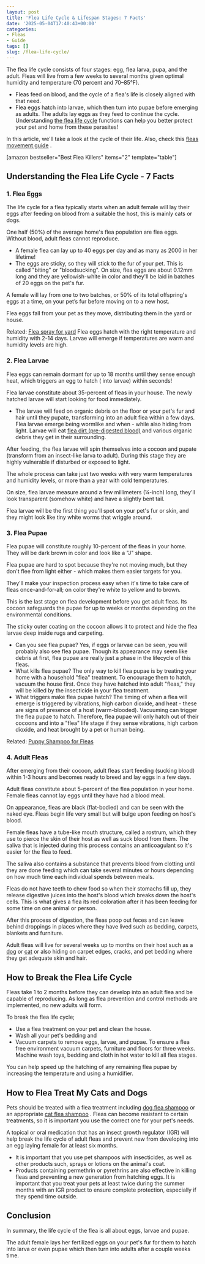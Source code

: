 ```yaml
---
layout: post
title: 'Flea Life Cycle & Lifespan Stages: 7 Facts'
date: '2025-05-04T17:40:43+00:00'
categories:
- Fleas
- Guide
tags: []
slug: /flea-life-cycle/
---
```


The flea life cycle consists of four stages: egg, flea larva, pupa, and the adult. Fleas will live from a few weeks to several months given optimal humidity and temperature (70 percent and 70–85°F).
- Fleas feed on blood, and the cycle of a flea's life is closely aligned with that need.
- Flea eggs hatch into larvae, which then turn into pupae before emerging as adults. The adults lay eggs as they feed to continue the cycle.
Understanding
[the flea life cycle](https://pestpolicy.com/how-long-does-it-take-to-break-the-flea-life-cycle/)
functions can help you better protect your pet and home from these parasites!

In this article, we'll take a look at the cycle of their life. Also, check this
[fleas movement guide](https://pestpolicy.com/can-humans-carry-fleas-from-one-home-to-another/)
.

[amazon bestseller="Best Flea Killers" items="2" template="table"]
## Understanding the Flea Life Cycle - 7 Facts
### 1. Flea Eggs
The life cycle for a flea typically starts when an adult female will lay their eggs after feeding on blood from a suitable the host, this is mainly cats or dogs.

One half (50%) of the average home's flea population are flea eggs. Without blood, adult fleas cannot reproduce.
- A female flea can lay up to 40 eggs per day and as many as 2000 in her lifetime!
- The eggs are sticky, so they will stick to the fur of your pet. This is called "biting" or "bloodsucking".
On size, flea eggs are about 0.12mm long and they are yellowish-white in color and they'll be laid in batches of 20 eggs on the pet's fur.

A female will lay from one to two batches, or 50% of its total offspring's eggs at a time, on your pet’s fur before moving on to a new host.

Flea eggs fall from your pet as they move, distributing them in the yard or house.

Related:
[Flea spray for yard](https://pestpolicy.com/best-flea-spray-for-yard/)
Flea eggs hatch with the right temperature and humidity with 2-14 days. Larvae will emerge if temperatures are warm and humidity levels are high.
### 2. Flea Larvae
Flea eggs can remain dormant for up to 18 months until they sense enough heat, which triggers an egg to hatch ( into larvae) within seconds!

Flea larvae constitute about 35-percent of fleas in your house. The newly hatched larvae will start looking for food immediately.
- The larvae will feed on organic debris on the floor or your pet's fur and hair until they pupate, transforming into an adult flea within a few days.
Flea larvae emerge being wormlike and when - while also hiding from light. Larvae will eat
[flea dirt (pre-digested blood)](https://pestpolicy.com/what-is-flea-dirt/)
and various organic debris they get in their surrounding.

After feeding, the flea larvae will spin themselves into a cocoon and pupate (transform from an insect-like larva to adult). During this stage they are highly vulnerable if disturbed or exposed to light.

The whole process can take just two weeks with very warm temperatures and humidity levels, or more than a year with cold temperatures.

On size, flea larvae measure around a few millimeters (¼-inch) long, they'll look transparent (somehow white) and have a slightly bent tail.

Flea larvae will be the first thing you'll spot on your pet's fur or skin, and they might look like tiny white worms that wriggle around.
### 3. Flea Pupae
Flea pupae will constitute roughly 10-percent of the fleas in your home. They will be dark brown in color and look like a "J" shape.

Flea pupae are hard to spot because they're not moving much, but they don't flee from light either - which makes them easier targets for you.

They'll make your inspection process easy when it's time to take care of fleas once-and-for-all; on color they're white to yellow and to brown.

This is the last stage on flea development before you get adult fleas. Its cocoon safeguards the pupae for up to weeks or months depending on the environmental conditions.

The sticky outer coating on the cocoon allows it to protect and hide the flea larvae deep inside rugs and carpeting.
- Can you see flea pupae? Yes, if eggs or larvae can be seen, you will probably also see flea pupae. Though its appearance may seem like debris at first, flea pupae are really just a phase in the lifecycle of this fleas.
- What kills flea pupae? The only way to kill flea pupae is by treating your home with a household "flea" treatment. To encourage them to hatch, vacuum the house first. Once they have hatched into adult "fleas," they will be killed by the insecticide in your flea treatment.
- What triggers make flea pupae hatch? The timing of when a flea will emerge is triggered by vibrations, high carbon dioxide, and heat - these are signs of presence of a host (warm-blooded). Vacuuming can trigger the flea pupae to hatch.
Therefore, flea pupae will only hatch out of their cocoons and into a "flea" life stage if they sense vibrations, high carbon dioxide, and heat brought by a pet or human being.

Related:
[Puppy Shampoo for Fleas](https://pestpolicy.com/best-puppy-shampoo-for-fleas/)
### 4. Adult Fleas
After emerging from their cocoon, adult fleas start feeding (sucking blood) within 1-3 hours and becomes ready to breed and lay eggs in a few days.

Adult fleas constitute about 5-percent of the flea population in your home. Female fleas cannot lay eggs until they have had a blood meal.

On appearance, fleas are black (flat-bodied) and can be seen with the naked eye. Fleas begin life very small but will bulge upon feeding on host's blood.

Female fleas have a tube-like mouth structure, called a rostrum, which they use to pierce the skin of their host as well as suck blood from them. The saliva that is injected during this process contains an anticoagulant so it's easier for the flea to feed.

The saliva also contains a substance that prevents blood from clotting until they are done feeding which can take several minutes or hours depending on how much time each individual spends between meals.

Fleas do not have teeth to chew food so when their stomachs fill up, they release digestive juices into the host's blood which breaks down the host's cells. This is what gives a flea its red coloration after it has been feeding for some time on one animal or person.

After this process of digestion, the fleas poop out feces and can leave behind droppings in places where they have lived such as bedding, carpets, blankets and furniture.

Adult fleas will live for several weeks up to months on their host such as a
[dog](https://pestpolicy.com/how-to-tell-if-your-dog-has-fleas/)
or
[cat](https://pestpolicy.com/how-to-tell-if-your-cat-has-fleas/)
or also hiding on carpet edges, cracks, and pet bedding where they get adequate skin and hair.
## How to Break the Flea Life Cycle
Fleas take 1 to 2 months before they can develop into an adult flea and be capable of reproducing. As long as flea prevention and control methods are implemented, no new adults will form.

To break the flea life cycle;
- Use a flea treatment on your pet and clean the house.
- Wash all your pet's bedding and
- Vacuum carpets to remove eggs, larvae, and pupae.
To ensure a flea free environment vacuum carpets, furniture and floors for three weeks. Machine wash toys, bedding and cloth in hot water to kill all flea stages.

You can help speed up the hatching of any remaining flea pupae by increasing the temperature and using a humidifier.
## How to Flea Treat My Cats and Dogs
Pets should be treated with a flea treatment including
[dog flea shampoo](https://pestpolicy.com/best-flea-shampoo-for-dogs/)
or an appropriate
[cat flea shampoo](https://pestpolicy.com/best-flea-shampoo-for-cats/)
. Fleas can become resistant to certain treatments, so it is important you use the correct one for your pet's needs.

A topical or oral medication that has an insect growth regulator (IGR) will help break the life cycle of adult fleas and prevent new from developing into an egg laying female for at least six months.
- It is important that you use pet shampoos with insecticides, as well as other products such, sprays or lotions on the animal's coat.
- Products containing permethrin or pyrethrins are also effective in killing fleas and preventing a new generation from hatching eggs.
It is important that you treat your pets at least twice during the summer months with an IGR product to ensure complete protection, especially if they spend time outside.
## Conclusion
In summary, the life cycle of the flea is all about eggs, larvae and pupae.

The adult female lays her fertilized eggs on your pet's fur for them to hatch into larva or even pupae which then turn into adults after a couple weeks time.
